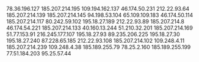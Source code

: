 78.36.196.127
185.207.214.195 
109.194.162.137
46.174.50.231
212.22.93.64
185.207.214.139
185.207.214.145
94.198.53.104
65.109.109.183
46.174.50.114
185.207.214.117
80.242.59.102
195.18.27.189
212.22.93.89
185.207.214.8
46.174.54.221
185.207.214.133
40.160.13.244
51.210.32.201
185.207.214.169
51.77.153.91
216.245.177.107
195.18.27.93
89.235.206.225
195.18.27.30
195.18.27.240
87.228.65.185
212.22.93.108
185.207.214.102
109.248.4.11
185.207.214.239
109.248.4.38
185.189.255.79
78.25.2.160
185.189.255.199
77.51.184.203
95.25.57.44
